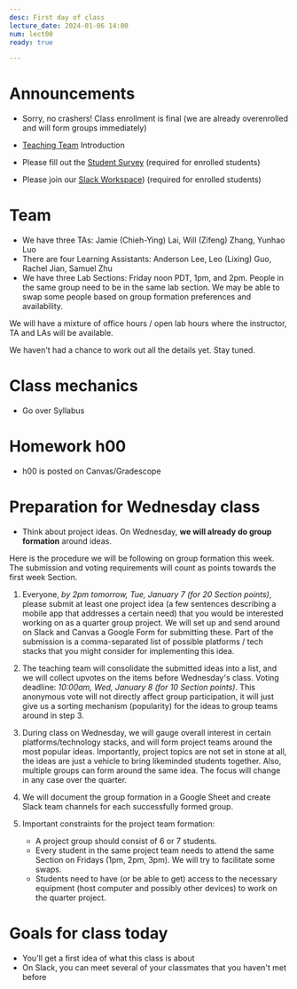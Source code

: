 ```yaml
---
desc: First day of class 
lecture_date: 2024-01-06 14:00
num: lect00
ready: true

---
```


# Announcements

* Sorry, no crashers! Class enrollment is final (we are already overenrolled and will form groups immediately)

* [Teaching Team](https://ucsb-cs148.github.io/w25/staff/) Introduction 
* Please fill out the [Student Survey](https://ucsbltsc.qualtrics.com/jfe/form/SV_0BdAlibkmzDO9dI) (required for enrolled students) 
* Please join our [Slack Workspace](https://join.slack.com/t/ucsb-cs148-w25/shared_invite/zt-2xh4a8io1-qjPBjt83coOfB7qGHOGUlQ)) (required for enrolled students)

# Team

* We have three TAs: Jamie (Chieh-Ying) Lai, Will (Zifeng) Zhang, Yunhao Luo 
* There are four Learning Assistants: Anderson Lee, Leo (Lixing) Guo, Rachel Jian, Samuel Zhu 
* We have three Lab Sections: Friday noon PDT, 1pm, and 2pm. People in the same group need to be in the same lab section. We may be able to swap some people based on group formation preferences and availability.  

We will have a mixture of office hours / open lab hours where the instructor, TA and LAs will be available.

We haven't had a chance to work out all the details yet.  Stay tuned.

# Class mechanics

* Go over Syllabus 
  

# Homework h00

* h00 is posted on Canvas/Gradescope

# Preparation for Wednesday class

* Think about project ideas. On Wednesday, **we will already do group formation** around ideas.

Here is the procedure we will be following on group formation this week. The submission and voting requirements will count as points towards the first week Section.

1) Everyone, *by 2pm tomorrow, Tue, January 7 (for 20 Section points)*, please submit at least one project idea (a few sentences describing a mobile app that addresses a certain need) that you would be interested working on as a quarter group project. We will set up and send around on Slack and Canvas a Google Form for submitting these. Part of the submission is a comma-separated list of possible platforms / tech stacks that you might consider for implementing this idea. 

2) The teaching team will consolidate the submitted ideas into a list, and we will collect upvotes on the items before Wednesday's class. Voting deadline: *10:00am, Wed, January 8 (for 10 Section points)*. This anonymous vote will not directly affect group participation, it will just give us a sorting mechanism (popularity) for the ideas to group teams around in step 3. 

3) During class on Wednesday, we will gauge overall interest in certain platforms\/technology stacks, and will form project teams around the most popular ideas. Importantly, project topics are not set in stone at all, the ideas are just a vehicle to bring likeminded students together. Also, multiple groups can form around the same idea. The focus will change in any case over the quarter.

4) We will document the group formation in a Google Sheet and create Slack team channels for each successfully formed group.

5) Important constraints for the project team formation: 

    * A project group should consist of 6 or 7 students. 
    * Every student in the same project team needs to attend the same Section on Fridays (1pm, 2pm, 3pm). We will try to facilitate some swaps.  
    * Students need to have (or be able to get) access to the necessary equipment (host computer and possibly other devices) to work on the quarter project.

# Goals for class today

* You'll get a first idea of what this class is about
* On Slack, you can meet several of your classmates that you haven't met before






